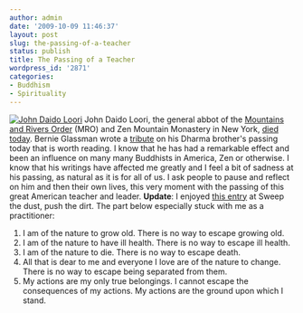 ```yaml
---
author: admin
date: '2009-10-09 11:46:37'
layout: post
slug: the-passing-of-a-teacher
status: publish
title: The Passing of a Teacher
wordpress_id: '2871'
categories:
- Buddhism
- Spirituality
---
```


[![John Daido
Loori](http://farm4.static.flickr.com/3514/3995520223_b0200a3566_o.jpg)](http://www.flickr.com/photos/albill/3995520223/ "John Daido Loori")
John Daido Loori, the general abbot of the [Mountains and Rivers
Order](http://www.mro.org/) (MRO) and Zen Mountain Monastery in New
York, [died today](http://www.shambhalasun.com/news/?p=6307). Bernie
Glassman wrote a [tribute](http://www.shambhalasun.com/news/?p=6312) on
his Dharma brother's passing today that is worth reading. I know that he
has had a remarkable effect and been an influence on many many Buddhists
in America, Zen or otherwise. I know that his writings have affected me
greatly and I feel a bit of sadness at his passing, as natural as it is
for all of us. I ask people to pause and reflect on him and then their
own lives, this very moment with the passing of this great American
teacher and leader. **Update**: I enjoyed [this
entry](http://zendirtzendust.blogspot.com/2009/10/meditation-on-death-zombies-and-buddhas.html)
at Sweep the dust, push the dirt. The part below especially stuck with
me as a practitioner:

1.  I am of the nature to grow old. There is no way to escape growing
    old.
2.  I am of the nature to have ill health. There is no way to escape ill
    health.
3.  I am of the nature to die. There is no way to escape death.
4.  All that is dear to me and everyone I love are of the nature to
    change. There is no way to escape being separated from them.
5.  My actions are my only true belongings. I cannot escape the
    consequences of my actions. My actions are the ground upon which I
    stand.

